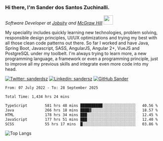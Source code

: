 ### Hi there, I'm Sander dos Santos Zuchinalli.

<p><em><!--Software Enginner at <a href="http://www.esucri.com.br">ESUCRI</a><img src="https://media.giphy.com/media/fYSnHlufseco8Fh93Z/giphy.gif" width="30"></br>-->Software Developer at <a href="https://www.jobsity.com/">Jobsity</a> and <a href="https://www.mheducation.com/">McGraw Hill</a> <img src="https://media.giphy.com/media/WUlplcMpOCEmTGBtBW/giphy.gif" width="30"> 
</em></p>

My speciality includes quickly learning new technologies, problem solving, responsible design principles, UI/UX optimizations and trying my best with all those clean code patterns out there. So far I worked and have Java, Spring Boot, Javascript, SASS, AngularJS, Angular 2+, VueJS and PostgreSQL under my toolbelt. I'm always trying to learn more, a new programming language, a framework or even a programming principle, just to improve all my previous skills and integrate even more code into my head.

[![Twitter: sanderdsz](https://img.shields.io/twitter/follow/sanderdsz?style=social)](https://twitter.com/sanderdsz)
[![Linkedin: sandersz](https://img.shields.io/badge/-sandersz-blue?style=flat-square&logo=Linkedin&logoColor=white&link=https://www.linkedin.com/in/sandersz/)](https://www.linkedin.com/in/sandersz/)
[![GitHub Sander](https://img.shields.io/github/followers/sanderdsz?label=follow&style=social)](https://github.com/sanderdsz)

<!-- <img align='right' src="https://media1.giphy.com/media/SYRWrpZ0N6nhKkWTui/giphy.gif" width="320"> -->
<!--
```javascript
const sander = {
  city: "Criciúma",
  country: "Brasil",
  graduation: {
                2018: "mechanical engineering",
                2020: "software engineering",
                2022: "systems analysis and development",
              },
  code: [Javascript, Typescript, HTML, CSS, Java],
  architecture: ["microservices", "design system pattern"],
  challenge: "I am doing my own design system for React"
}
```
-->

<!--START_SECTION:waka-->

```txt
From: 07 July 2022 - To: 28 September 2025

Total Time: 1,434 hrs 24 mins

TypeScript        581 hrs 48 mins ██████████░░░░░░░░░░░░░░░   40.56 %
Java              266 hrs 18 mins ████▓░░░░░░░░░░░░░░░░░░░░   18.57 %
HTML              178 hrs 34 mins ███░░░░░░░░░░░░░░░░░░░░░░   12.45 %
JavaScript        177 hrs 51 mins ███░░░░░░░░░░░░░░░░░░░░░░   12.40 %
SCSS              55 hrs 17 mins  █░░░░░░░░░░░░░░░░░░░░░░░░   03.86 %
```

<!--END_SECTION:waka-->
<!--
<h3>Things I code with</h3>
<p>
  <img alt="React" src="https://img.shields.io/badge/-React-45b8d8?style=flat-square&logo=react&logoColor=white" />
  <img alt="Webpack" src="https://img.shields.io/badge/-Webpack-8DD6F9?style=flat-square&logo=webpack&logoColor=white" /> 
  <img alt="Docker" src="https://img.shields.io/badge/-Docker-46a2f1?style=flat-square&logo=docker&logoColor=white" />
  <img alt="Visual Studio" src="https://img.shields.io/badge/-Visual%20Studio-2390d5?style=flat-square&logo=visual%20studio%20code&logoColor=white" /> 
  <img alt="github actions" src="https://img.shields.io/badge/-Github_Actions-2088FF?style=flat-square&logo=github-actions&logoColor=white" />
  <img alt="TypeScript" src="https://img.shields.io/badge/-TypeScript-007ACC?style=flat-square&logo=typescript&logoColor=white" />
  <img alt="PostgreSQL" src="https://img.shields.io/badge/-PostgreSQL-3d6789?style=flat-square&logo=postgresql&logoColor=white" />
  <img alt="Insomnia" src="https://img.shields.io/badge/-Insomnia-5849BE?style=flat-square&logo=insomnia&logoColor=white" />
  <img alt="Heroku" src="https://img.shields.io/badge/-Heroku-430098?style=flat-square&logo=heroku&logoColor=white" />
  <img alt="Gatsby" src="https://img.shields.io/badge/-GatsbyJS-542c85?style=flat-square&logo=gatsby&logoColor=white" />
  <img alt="Sass" src="https://img.shields.io/badge/-Sass-CC6699?style=flat-square&logo=sass&logoColor=white" />
  <img alt="Styled Components" src="https://img.shields.io/badge/-Styled_Components-db7092?style=flat-square&logo=styled-components&logoColor=white" />
  <img alt="git" src="https://img.shields.io/badge/-Git-F05032?style=flat-square&logo=git&logoColor=white" />
  <img alt="angular" src="https://img.shields.io/badge/-AngularJS-DD0031?style=flat-square&logo=angular&logoColor=white" />
  <img alt="npm" src="https://img.shields.io/badge/-NPM-CB3837?style=flat-square&logo=npm&logoColor=white" />
  <img alt="html5" src="https://img.shields.io/badge/-HTML5-E34F26?style=flat-square&logo=html5&logoColor=white" />
  <img alt="Vivaldi browser" src="https://img.shields.io/badge/-Vivaldi-EF3636?style=flat-square&logo=vivaldi&logoColor=white" />
  <img alt="Rollup" src="https://img.shields.io/badge/-Rollup-EC4A3F?style=flat-square&logo=rollup.js&logoColor=white" />
  <img alt="Java" src="https://img.shields.io/badge/-Java-6E0101?style=flat-square&logo=java&logoColor=white" />
  <img alt="Prettier" src="https://img.shields.io/badge/-Prettier-F7B93E?style=flat-square&logo=prettier&logoColor=white" />
  <img alt="Springboot" src="https://img.shields.io/badge/-Springboot-6AAC3D?style=flat-square&logo=spring&logoColor=white" />
  <img alt="MongoDB" src="https://img.shields.io/badge/-MongoDB-13aa52?style=flat-square&logo=mongodb&logoColor=white" />
  <img alt="Nodejs" src="https://img.shields.io/badge/-Nodejs-43853d?style=flat-square&logo=Node.js&logoColor=white" />
  <img alt="Intellij Idea" src="https://img.shields.io/badge/-Intellij%20Idea-000000?style=flat-square&logo=intellij%20idea&logoColor=white" />
  <img alt="NextJS" src="https://img.shields.io/badge/-Next.JS-000000?style=flat-square&logo=next.js&logoColor=white" />
</p>
-->
<!--
![Sander's Github Stats](https://github-readme-stats.vercel.app/api?username=sanderdsz&count_private=true&show_icons=true&include_all_commits=true)
-->

![Top Langs](https://github-readme-stats.vercel.app/api/top-langs/?username=sanderdsz&hide=TeX&layout=compact)
